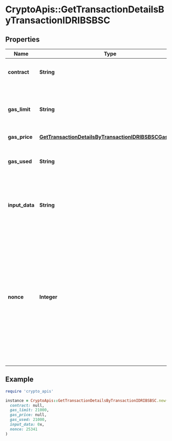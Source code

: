 # CryptoApis::GetTransactionDetailsByTransactionIDRIBSBSC

## Properties

| Name | Type | Description | Notes |
| ---- | ---- | ----------- | ----- |
| **contract** | **String** | Represents the specific transaction contract | [optional] |
| **gas_limit** | **String** | Represents the amount of gas used by this specific transaction alone. |  |
| **gas_price** | [**GetTransactionDetailsByTransactionIDRIBSBSCGasPrice**](GetTransactionDetailsByTransactionIDRIBSBSCGasPrice.md) |  |  |
| **gas_used** | **String** | Defines the unit of the gas price amount, e.g. BTC, ETH, XRP. |  |
| **input_data** | **String** | Represents additional information that is required for the transaction. |  |
| **nonce** | **Integer** | Represents the sequential running number for an address, starting from 0 for the first transaction. E.g., if the nonce of a transaction is 10, it would be the 11th transaction sent from the sender&#39;s address. |  |

## Example

```ruby
require 'crypto_apis'

instance = CryptoApis::GetTransactionDetailsByTransactionIDRIBSBSC.new(
  contract: null,
  gas_limit: 21000,
  gas_price: null,
  gas_used: 21000,
  input_data: 0x,
  nonce: 25341
)
```

